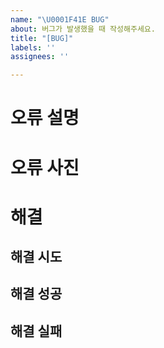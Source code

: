 ```yaml
---
name: "\U0001F41E BUG"
about: 버그가 발생했을 때 작성해주세요.
title: "[BUG]"
labels: ''
assignees: ''

---
```


# 오류 설명

# 오류 사진

# 해결

## 해결 시도

## 해결 성공

## 해결 실패
